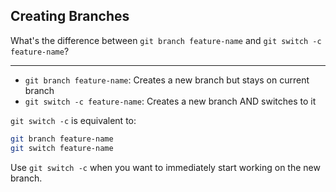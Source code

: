 ## Creating Branches

What's the difference between `git branch feature-name` and `git switch -c feature-name`?

---

- `git branch feature-name`: Creates a new branch but stays on current branch
- `git switch -c feature-name`: Creates a new branch AND switches to it

`git switch -c` is equivalent to:
```bash
git branch feature-name
git switch feature-name
```

Use `git switch -c` when you want to immediately start working on the new branch.

